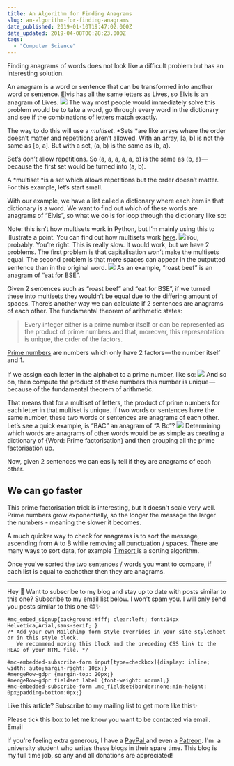```yaml
---
title: An Algorithm for Finding Anagrams
slug: an-algorithm-for-finding-anagrams
date_published: 2019-01-10T19:47:02.000Z
date_updated: 2019-04-08T00:28:23.000Z
tags: 
  - "Computer Science"
---
```


Finding anagrams of words does not look like a difficult problem but has an interesting solution.

An anagram is a word or sentence that can be transformed into another word or sentence. Elvis has all the same letters as Lives, so Elvis is an anagram of Lives.
![](https://cdn-images-1.medium.com/max/600/1*FaL2zhdZfrJaNVrYgJ73Kw.png)
The way most people would immediately solve this problem would be to take a word, go through every word in the dictionary and see if the combinations of letters match exactly.

The way to do this will use a *multiset*. *Sets *are like arrays where the order doesn’t matter and repetitions aren’t allowed. With an array, [a, b] is not the same as [b, a]. But with a set, (a, b) is the same as (b, a).

Set’s don’t allow repetitions. So (a, a, a, a, a, b) is the same as (b, a) — because the first set would be turned into (a, b).

A *multiset *is a set which allows repetitions but the order doesn’t matter. For this example, let’s start small.

With our example, we have a list called a dictionary where each item in that dictionary is a word. We want to find out which of these words are anagrams of “Elvis”, so what we do is for loop through the dictionary like so:

Note: this isn’t how multisets work in Python, but I’m mainly using this to illustrate a point. You can find out how multisets work [here](https://dbader.org/blog/sets-and-multiset-in-python).
![](https://cdn-images-1.medium.com/max/800/1*xMJODfbkdrWKBAbqcEt4ig.png)You, probably.
You’re right. This is really slow. It would work, but we have 2 problems. The first problem is that capitalisation won’t make the multisets equal. The second problem is that more spaces can appear in the outputted sentence than in the original word.
![](https://cdn-images-1.medium.com/max/800/1*MFUmDL3ubvof-B31sRYMHA.png)
As an example, “roast beef” is an anagram of “eat for BSE”.

Given 2 sentences such as “roast beef” and “eat for BSE”, if we turned these into multisets they wouldn’t be equal due to the differing amount of spaces. There’s another way we can calculate if 2 sentences are anagrams of each other. The fundamental theorem of arithmetic states:

> Every integer either is a prime number itself or can be represented as the product of prime numbers and that, moreover, this representation is unique, the order of the factors.

[Prime numbers](https://www.wikiwand.com/en/Prime_number) are numbers which only have 2 factors — the number itself and 1.

If we assign each letter in the alphabet to a prime number, like so:
![](https://cdn-images-1.medium.com/max/800/1*TU4d_rOQyEN0-OS907FBlA.png)
And so on, then compute the product of these numbers this number is unique — because of the fundamental theorem of arithmetic.

That means that for a multiset of letters, the product of prime numbers for each letter in that multiset is unique. If two words or sentences have the same number, these two words or sentences are anagrams of each other. Let’s see a quick example, is “BAC” an anagram of “A Bc”?
![](https://cdn-images-1.medium.com/max/800/1*LlzBw_tdfQOrzAaFUQKg-w.png)
Determining which words are anagrams of other words would be as simple as creating a dictionary of {Word: Prime factorisation} and then grouping all the prime factorisation up.

Now, given 2 sentences we can easily tell if they are anagrams of each other.

## We can go faster

This prime factorisation trick is interesting, but it doesn't scale very well. Prime numbers grow exponentially, so the longer the message the larger the numbers - meaning the slower it becomes. 

A much quicker way to check for anagrams is to              sort the message, ascending from A to B while removing all punctuation / spaces. There are many ways to sort data, for example [Timsort ](https://skerritt.blog/timsort-the-fastest-sorting-algorithm-youve-never-heard-of/)is a sorting algorithm.

Once you've sorted the two sentences / words you want to compare, if each list is equal to eachother then they are anagrams.

---

Hey 👋 Want to subscribe to my blog and stay up to date with posts similar to this one? Subscribe to my email list below. I won't spam you. I will only send you posts similar to this one 😊✨

	#mc_embed_signup{background:#fff; clear:left; font:14px Helvetica,Arial,sans-serif; }
	/* Add your own Mailchimp form style overrides in your site stylesheet or in this style block.
	   We recommend moving this block and the preceding CSS link to the HEAD of your HTML file. */

	#mc-embedded-subscribe-form input[type=checkbox]{display: inline; width: auto;margin-right: 10px;}
	#mergeRow-gdpr {margin-top: 20px;}
	#mergeRow-gdpr fieldset label {font-weight: normal;}
	#mc-embedded-subscribe-form .mc_fieldset{border:none;min-height: 0px;padding-bottom:0px;}

Like this article? Subscribe to my mailing list to get more like this✨ 

Please tick this box to let me know you want to be contacted via email.
Email

If you're feeling extra generous, I have a [PayPal ](https://www.paypal.me/BrandonSkerritt) and even a [Patreon](https://www.patreon.com/user?u=15993188). I'm  a university student who writes these blogs in their spare time. This blog is my full time job, so any and all donations are appreciated!
